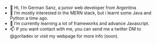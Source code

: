 - 👋 Hi, I’m German Sanz, a junior web developer from Argentina
- 👀 I’m mostly interested in the MERN stack, but i learnt some Java and Python a time ago. 
- 🌱 I’m currently learning a lot of frameworks and advance Javascript.
- 📫 If you want contact with me, you can send me a twitter DM to @goriladev or visit my webpage for more info (soon).


